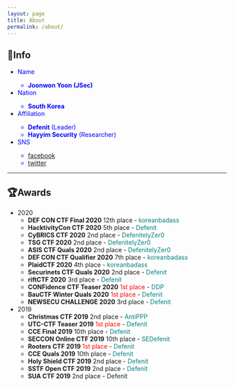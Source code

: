 ```yaml
---
layout: page
title: About
permalink: /about/
---
```

## 🔎Info
- <span style="color:blue">Name
  - **Joonwon Yoon (JSec)**
- <span style="color:blue">Nation
  - **South Korea**
- <span style="color:blue">Affiliation
  - **Defenit** (Leader)
  - **Hayyim Security** (Researcher)
- <span style="color:blue">SNS
  - [facebook](https://www.facebook.com/yjw.sz/)
  - [twitter](https://twitter.com/jsec_)

---

## 🏆Awards
- 2020
  - **DEF CON CTF Final 2020** 12th place - <span style="color:teal">koreanbadass</span>
  - **HacktivityCon CTF 2020** 5th place - <span style="color:teal">Defenit
  - **CyBRICS CTF 2020** 2nd place - <span style="color:teal">DefenitelyZer0
  - **TSG CTF 2020** 2nd place - <span style="color:teal">DefenitelyZer0
  - **ASIS CTF Quals 2020** 2nd place - <span style="color:teal">DefenitelyZer0
  - **DEF CON CTF Qualifier 2020** 7th place - <span style="color:teal">koreanbadass
  - **PlaidCTF 2020** 4th place - <span style="color:teal">koreanbadass
  - **Securinets CTF Quals 2020** 2nd place - <span style="color:teal">Defenit
  - **riftCTF 2020** 3rd place - <span style="color:teal">Defenit
  - **CONFidence CTF Teaser 2020** <span style="color:red">1st place</span> - <span style="color:teal">DDP
  - **BauCTF Winter Quals 2020** <span style="color:red">1st place</span> - <span style="color:teal">Defenit
  - **NEWSECU CHALLENGE 2020** 3rd place - <span style="color:teal">Defenit
- 2019
  - **Christmas CTF 2019** 2nd place - <span style="color:teal">AntiPPP
  - **UTC-CTF Teaser 2019** <span style="color:red">1st place</span> - <span style="color:teal">Defenit
  - **CCE Final 2019** 10th place - <span style="color:teal">Defenit
  - **SECCON Online CTF 2019** 10th place - <span style="color:teal">SEDefenit
  - **Rooters CTF 2019** <span style="color:red">1st place </span>- <span style="color:teal">Defenit
  - **CCE Quals 2019** 10th place - <span style="color:teal">Defenit
  - **Holy Shield CTF 2019** 2nd place - <span style="color:teal">Defenit
  - **SSTF Open CTF 2019** 2nd place - <span style="color:teal">Defenit
  - **SUA CTF 2019** 2nd place - <span style="color:#123123">Defenit
